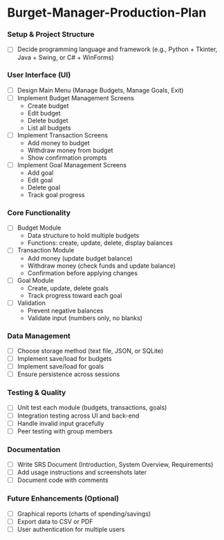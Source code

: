 # Burget-Manager-Production-Plan

### Setup & Project Structure
- [ ] Decide programming language and framework (e.g., Python + Tkinter, Java + Swing, or C# + WinForms)

### User Interface (UI)
- [ ] Design Main Menu (Manage Budgets, Manage Goals, Exit)
- [ ] Implement Budget Management Screens
  - Create budget
  - Edit budget
  - Delete budget
  - List all budgets
- [ ] Implement Transaction Screens
  - Add money to budget
  - Withdraw money from budget
  - Show confirmation prompts
- [ ] Implement Goal Management Screens
  - Add goal
  - Edit goal
  - Delete goal
  - Track goal progress

### Core Functionality
- [ ] Budget Module
  - Data structure to hold multiple budgets
  - Functions: create, update, delete, display balances
- [ ] Transaction Module
  - Add money (update budget balance)
  - Withdraw money (check funds and update balance)
  - Confirmation before applying changes
- [ ] Goal Module
  - Create, update, delete goals
  - Track progress toward each goal
- [ ] Validation
  - Prevent negative balances
  - Validate input (numbers only, no blanks)

### Data Management
- [ ] Choose storage method (text file, JSON, or SQLite)
- [ ] Implement save/load for budgets
- [ ] Implement save/load for goals
- [ ] Ensure persistence across sessions

### Testing & Quality
- [ ] Unit test each module (budgets, transactions, goals)
- [ ] Integration testing across UI and back-end
- [ ] Handle invalid input gracefully
- [ ] Peer testing with group members

### Documentation
- [ ] Write SRS Document (Introduction, System Overview, Requirements)
- [ ] Add usage instructions and screenshots later
- [ ] Document code with comments

### Future Enhancements (Optional)
- [ ] Graphical reports (charts of spending/savings)
- [ ] Export data to CSV or PDF
- [ ] User authentication for multiple users
